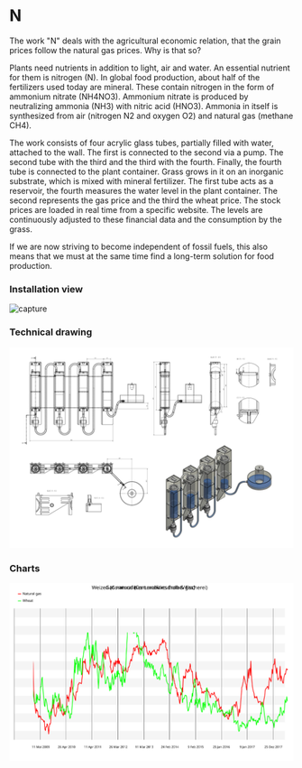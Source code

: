 # N


The work "N" deals with the agricultural economic relation, that the grain prices follow the natural gas prices. Why is that so?

Plants need nutrients in addition to light, air and water. An essential nutrient for them is nitrogen (N). In global food production, about half of the fertilizers used today are mineral. These contain nitrogen in the form of ammonium nitrate (NH4NO3). Ammonium nitrate is produced by neutralizing ammonia (NH3) with nitric acid (HNO3). Ammonia in itself is synthesized from air (nitrogen N2 and oxygen O2) and natural gas (methane CH4).

The work consists of four acrylic glass tubes, partially filled with water, attached to the wall. The first is connected to the second via a pump. The second tube with the third and the third with the fourth. Finally, the fourth tube is connected to the plant container. Grass grows in it on an inorganic substrate, which is mixed with mineral fertilizer. The first tube acts as a reservoir, the fourth measures the water level in the plant container. The second represents the gas price and the third the wheat price. The stock prices are loaded in real time from a specific website. The levels are continuously adjusted to these financial data and the consumption by the grass.

If we are now striving to become independent of fossil fuels, this also means that we must at the same time find a long-term solution for food production.


### Installation view

![capture](https://github.com/herdav/n/blob/master/doc/n-installation.jpg)


### Technical drawing

![capture](https://github.com/herdav/n/blob/master/doc/drawing.png)


### Charts

![capture](https://github.com/herdav/n/blob/master/doc/chart-gas-wheat.svg)
